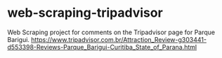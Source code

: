 # web-scraping-tripadvisor

Web Scraping project for comments on the Tripadvisor page for Parque Barigui.
https://www.tripadvisor.com.br/Attraction_Review-g303441-d553398-Reviews-Parque_Barigui-Curitiba_State_of_Parana.html
